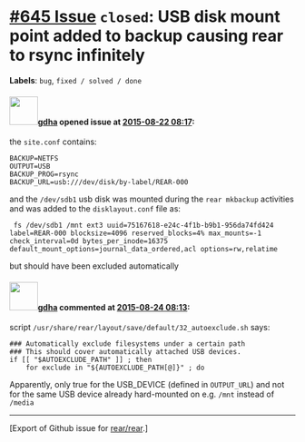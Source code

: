 [\#645 Issue](https://github.com/rear/rear/issues/645) `closed`: USB disk mount point added to backup causing rear to rsync infinitely
======================================================================================================================================

**Labels**: `bug`, `fixed / solved / done`

#### <img src="https://avatars.githubusercontent.com/u/888633?u=cdaeb31efcc0048d3619651aa18dd4b76e636b21&v=4" width="50">[gdha](https://github.com/gdha) opened issue at [2015-08-22 08:17](https://github.com/rear/rear/issues/645):

the `site.conf` contains:

    BACKUP=NETFS
    OUTPUT=USB
    BACKUP_PROG=rsync
    BACKUP_URL=usb:///dev/disk/by-label/REAR-000

and the `/dev/sdb1` usb disk was mounted during the `rear mkbackup`
activities and was added to the `disklayout.conf` file as:

     fs /dev/sdb1 /mnt ext3 uuid=75167618-e24c-4f1b-b9b1-956da74fd424 label=REAR-000 blocksize=4096 reserved_blocks=4% max_mounts=-1 check_interval=0d bytes_per_inode=16375 default_mount_options=journal_data_ordered,acl options=rw,relatime

but should have been excluded automatically

#### <img src="https://avatars.githubusercontent.com/u/888633?u=cdaeb31efcc0048d3619651aa18dd4b76e636b21&v=4" width="50">[gdha](https://github.com/gdha) commented at [2015-08-24 08:13](https://github.com/rear/rear/issues/645#issuecomment-134086592):

script `/usr/share/rear/layout/save/default/32_autoexclude.sh` says:

    ### Automatically exclude filesystems under a certain path
    ### This should cover automatically attached USB devices.
    if [[ "$AUTOEXCLUDE_PATH" ]] ; then
        for exclude in "${AUTOEXCLUDE_PATH[@]}" ; do

Apparently, only true for the USB\_DEVICE (defined in `OUTPUT_URL`) and
not for the same USB device already hard-mounted on e.g. `/mnt` instead
of `/media`

------------------------------------------------------------------------

\[Export of Github issue for
[rear/rear](https://github.com/rear/rear).\]
